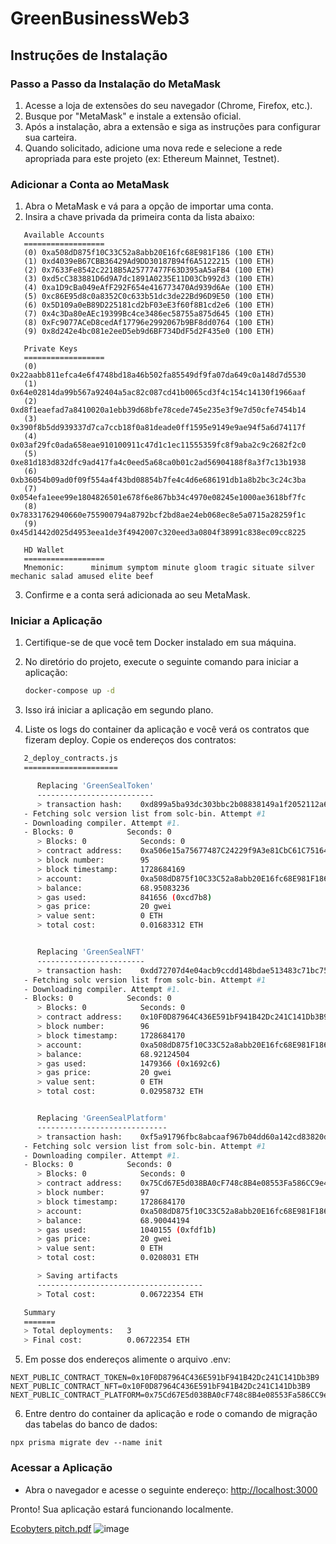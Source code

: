 
# GreenBusinessWeb3

## Instruções de Instalação

### Passo a Passo da Instalação do MetaMask

1. Acesse a loja de extensões do seu navegador (Chrome, Firefox, etc.).
2. Busque por "MetaMask" e instale a extensão oficial.
3. Após a instalação, abra a extensão e siga as instruções para configurar sua carteira.
4. Quando solicitado, adicione uma nova rede e selecione a rede apropriada para este projeto (ex: Ethereum Mainnet, Testnet).

### Adicionar a Conta ao MetaMask

1. Abra o MetaMask e vá para a opção de importar uma conta.
2. Insira a chave privada da primeira conta da lista abaixo:

```
   Available Accounts
   ==================
   (0) 0xa508dD875f10C33C52a8abb20E16fc68E981F186 (100 ETH)
   (1) 0xd4039eB67CBB36429Ad9DD30187B94f6A5122215 (100 ETH)
   (2) 0x7633Fe8542c2218B5A25777477F63D395aA5aFB4 (100 ETH)
   (3) 0xd5cC383881D6d9A7dc1891A0235E11D03Cb992d3 (100 ETH)
   (4) 0xa1D9cBa049eAfF292F654e416773470Ad939d6Ae (100 ETH)
   (5) 0xc86E95d8c0a8352C0c633b51dc3de22Bd96D9E50 (100 ETH)
   (6) 0x5D109a0eB89D225181cd2bF03eE3f60f8B1cd2e6 (100 ETH)
   (7) 0x4c3Da80eAEc19399Bc4ce3486ec58755a875d645 (100 ETH)
   (8) 0xFc9077ACeD8cedAf17796e2992067b9BF8dd0764 (100 ETH)
   (9) 0x8d242e4bc081e2eeD5eb9d6BF734DdF5d2F435e0 (100 ETH)

   Private Keys
   ==================
   (0) 0x22aabb811efca4e6f4748bd18a46b502fa85549df9fa07da649c0a148d7d5530
   (1) 0x64e02814da99b567a92404a5ac82c087cd41b0065cd3f4c154c14130f1966aaf
   (2) 0xd8f1eaefad7a8410020a1ebb39d68bfe78cede745e235e3f9e7d50cfe7454b14
   (3) 0x390f8b5dd939337d7ca7ccb18f0a81deade0ff1595e9149e9ae94f5a6d74117f
   (4) 0x03af29fc0ada658eae910100911c47d1c1ec11555359fc8f9aba2c9c2682f2c0
   (5) 0xe81d183d832dfc9ad417fa4c0eed5a68ca0b01c2ad56904188f8a3f7c13b1938
   (6) 0xb36054b09ad0f09f554a4f43bd08854b7fe4c4d6e686191db1a8b2bc3c24c3ba
   (7) 0x054efa1eee99e1804826501e678f6e867bb34c4970e08245e1000ae3618bf7fc
   (8) 0x78331762940660e755900794a8792bcf2bd8ae24eb068ec8e5a0715a28259f1c
   (9) 0x45d1442d025d4953eea1de3f4942007c320eed3a0804f38991c838ec09cc8225

   HD Wallet
   ==================
   Mnemonic:      minimum symptom minute gloom tragic situate silver mechanic salad amused elite beef
```

3. Confirme e a conta será adicionada ao seu MetaMask.

### Iniciar a Aplicação

1. Certifique-se de que você tem Docker instalado em sua máquina.
2. No diretório do projeto, execute o seguinte comando para iniciar a aplicação:

   ```bash
   docker-compose up -d
   ```

3. Isso irá iniciar a aplicação em segundo plano.
4. Liste os logs do container da aplicação e você verá os contratos que fizeram deploy. Copie os endereços dos contratos:
```bash
   2_deploy_contracts.js
   =====================

      Replacing 'GreenSealToken'
      --------------------------
      > transaction hash:    0xd899a5ba93dc303bbc2b08838149a1f2052112a6129d50ee24a8c2fe8d17ef80
   - Fetching solc version list from solc-bin. Attempt #1
   - Downloading compiler. Attempt #1.
   - Blocks: 0            Seconds: 0
      > Blocks: 0            Seconds: 0
      > contract address:    0xa506e15a75677487C24229f9A3e81CbC61C75164 # Endereço do primeiro contrato
      > block number:        95
      > block timestamp:     1728684169
      > account:             0xa508dD875f10C33C52a8abb20E16fc68E981F186
      > balance:             68.95083236
      > gas used:            841656 (0xcd7b8)
      > gas price:           20 gwei
      > value sent:          0 ETH
      > total cost:          0.01683312 ETH


      Replacing 'GreenSealNFT'
      ------------------------
      > transaction hash:    0xdd72707d4e04acb9ccdd148bdae513483c71bc754c54683dfb69f31b0fa0b413
   - Fetching solc version list from solc-bin. Attempt #1
   - Downloading compiler. Attempt #1.
   - Blocks: 0            Seconds: 0
      > Blocks: 0            Seconds: 0
      > contract address:    0x10F0D87964C436E591bF941B42Dc241C141Db3B9 # Endereço do segundo contrato
      > block number:        96
      > block timestamp:     1728684170
      > account:             0xa508dD875f10C33C52a8abb20E16fc68E981F186
      > balance:             68.92124504
      > gas used:            1479366 (0x1692c6)
      > gas price:           20 gwei
      > value sent:          0 ETH
      > total cost:          0.02958732 ETH


      Replacing 'GreenSealPlatform'
      -----------------------------
      > transaction hash:    0xf5a91796fbc8abcaaf967b04dd60a142cd83820d8f7a4dd870c4733f9380bcac
   - Fetching solc version list from solc-bin. Attempt #1
   - Downloading compiler. Attempt #1.
   - Blocks: 0            Seconds: 0
      > Blocks: 0            Seconds: 0
      > contract address:    0x75Cd67E5d038BA0cF748c8B4e08553Fa586CC9e4 # Endereço do terceiro contrato
      > block number:        97
      > block timestamp:     1728684170
      > account:             0xa508dD875f10C33C52a8abb20E16fc68E981F186
      > balance:             68.90044194
      > gas used:            1040155 (0xfdf1b)
      > gas price:           20 gwei
      > value sent:          0 ETH
      > total cost:          0.0208031 ETH

      > Saving artifacts
      -------------------------------------
      > Total cost:          0.06722354 ETH

   Summary
   =======
   > Total deployments:   3
   > Final cost:          0.06722354 ETH
```
5. Em posse dos endereços alimente o arquivo .env:
```
NEXT_PUBLIC_CONTRACT_TOKEN=0x10F0D87964C436E591bF941B42Dc241C141Db3B9
NEXT_PUBLIC_CONTRACT_NFT=0x10F0D87964C436E591bF941B42Dc241C141Db3B9
NEXT_PUBLIC_CONTRACT_PLATFORM=0x75Cd67E5d038BA0cF748c8B4e08553Fa586CC9e4
```
   
6. Entre dentro do container da aplicação e rode o comando de migração das tabelas do banco de dados:
   
```
npx prisma migrate dev --name init
```

### Acessar a Aplicação

- Abra o navegador e acesse o seguinte endereço: [http://localhost:3000](http://localhost:3000)

Pronto! Sua aplicação estará funcionando localmente.

[Ecobyters pitch.pdf](https://github.com/user-attachments/files/18049613/Ecobyters.pitch.pdf)
![image](https://github.com/user-attachments/assets/05e2b86a-7f22-4bd6-84dc-61a4474190a7)

